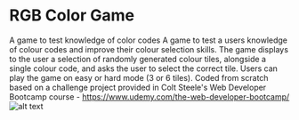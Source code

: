 # RGB Color Game
A game to test knowledge of color codes
A game to test a users knowledge of colour codes and improve their colour selection skills. The game displays to the user a selection of randomly generated colour tiles, alongside a single colour code, and asks the user to select the correct tile. Users can play the game on easy or hard mode (3 or 6 tiles).
Coded from scratch based on a challenge project provided in Colt Steele's Web Developer Bootcamp course - https://www.udemy.com/the-web-developer-bootcamp/
![alt text](https://camo.githubusercontent.com/bc559e3993af39996b45283d39b08dc6e769af20/687474703a2f2f7265732e636c6f7564696e6172792e636f6d2f6a616d65737269616c6c2f696d6167652f75706c6f61642f76313531333630353331312f636f6c6f722d67616d652d696d6167655f726d6864326b2e706e67)
